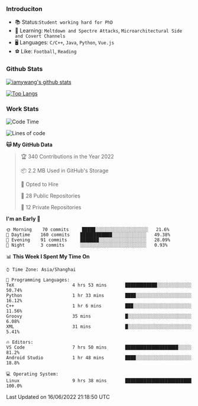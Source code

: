 ### Introduciton

- 📚 Status:`Student working hard for PhD`
- 🔎 Learning: `Meltdown and Spectre Attacks`, `Microarchitectural Side and Covert Channels`
- 🖥️ Languages: `C/C++`, `Java`, `Python`, `Vue.js`
- ⚽ Like: `Football`, `Reading`

### Github Stats

[![iamywang's github stats](https://github-readme-stats.vercel.app/api?username=iamywang&count_private=true&show_icons=true)]()

[![Top Langs](https://github-readme-stats.vercel.app/api/top-langs/?username=iamywang&layout=compact)]()

### Work Stats

<!--START_SECTION:waka-->
![Code Time](http://img.shields.io/badge/Code%20Time-399%20hrs%2032%20mins-blue)

![Lines of code](https://img.shields.io/badge/From%20Hello%20World%20I%27ve%20Written--40%20Thousand%20lines%20of%20code-blue)

**🐱 My GitHub Data** 

> 🏆 340 Contributions in the Year 2022
 > 
> 📦 2.2 MB Used in GitHub's Storage 
 > 
> 💼 Opted to Hire
 > 
> 📜 28 Public Repositories 
 > 
> 🔑 12 Private Repositories  
 > 
**I'm an Early 🐤** 

```text
🌞 Morning    70 commits     █████░░░░░░░░░░░░░░░░░░░░   21.6% 
🌆 Daytime    160 commits    ████████████░░░░░░░░░░░░░   49.38% 
🌃 Evening    91 commits     ███████░░░░░░░░░░░░░░░░░░   28.09% 
🌙 Night      3 commits      ░░░░░░░░░░░░░░░░░░░░░░░░░   0.93%

```


📊 **This Week I Spent My Time On** 

```text
⌚︎ Time Zone: Asia/Shanghai

💬 Programming Languages: 
TeX                      4 hrs 53 mins       ████████████░░░░░░░░░░░░░   50.74% 
Python                   1 hr 33 mins        ████░░░░░░░░░░░░░░░░░░░░░   16.12% 
C++                      1 hr 6 mins         ███░░░░░░░░░░░░░░░░░░░░░░   11.56% 
Groovy                   35 mins             █░░░░░░░░░░░░░░░░░░░░░░░░   6.08% 
XML                      31 mins             █░░░░░░░░░░░░░░░░░░░░░░░░   5.41%

🔥 Editors: 
VS Code                  7 hrs 50 mins       ████████████████████░░░░░   81.2% 
Android Studio           1 hr 48 mins        ████░░░░░░░░░░░░░░░░░░░░░   18.8%

💻 Operating System: 
Linux                    9 hrs 38 mins       █████████████████████████   100.0%

```


 Last Updated on 16/06/2022 21:18:50 UTC
<!--END_SECTION:waka-->
